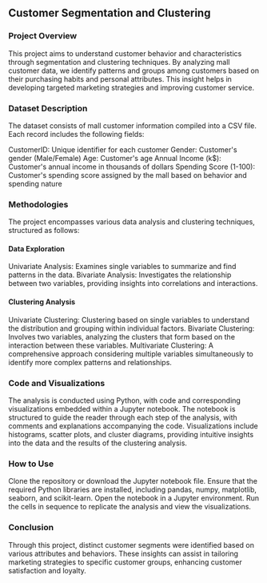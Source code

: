## Customer Segmentation and Clustering

### Project Overview

This project aims to understand customer behavior and characteristics through segmentation and clustering techniques. By analyzing mall customer data, we identify patterns and groups among customers based on their purchasing habits and personal attributes. This insight helps in developing targeted marketing strategies and improving customer service.

### Dataset Description

The dataset consists of mall customer information compiled into a CSV file. Each record includes the following fields:

CustomerID: Unique identifier for each customer
Gender: Customer's gender (Male/Female)
Age: Customer's age
Annual Income (k$): Customer's annual income in thousands of dollars
Spending Score (1-100): Customer's spending score assigned by the mall based on behavior and spending nature

### Methodologies

The project encompasses various data analysis and clustering techniques, structured as follows:

#### Data Exploration

Univariate Analysis: Examines single variables to summarize and find patterns in the data.
Bivariate Analysis: Investigates the relationship between two variables, providing insights into correlations and interactions.

#### Clustering Analysis

Univariate Clustering: Clustering based on single variables to understand the distribution and grouping within individual factors.
Bivariate Clustering: Involves two variables, analyzing the clusters that form based on the interaction between these variables.
Multivariate Clustering: A comprehensive approach considering multiple variables simultaneously to identify more complex patterns and relationships.

### Code and Visualizations

The analysis is conducted using Python, with code and corresponding visualizations embedded within a Jupyter notebook. The notebook is structured to guide the reader through each step of the analysis, with comments and explanations accompanying the code. Visualizations include histograms, scatter plots, and cluster diagrams, providing intuitive insights into the data and the results of the clustering analysis.

### How to Use

Clone the repository or download the Jupyter notebook file.
Ensure that the required Python libraries are installed, including pandas, numpy, matplotlib, seaborn, and scikit-learn.
Open the notebook in a Jupyter environment.
Run the cells in sequence to replicate the analysis and view the visualizations.

### Conclusion

Through this project, distinct customer segments were identified based on various attributes and behaviors. These insights can assist in tailoring marketing strategies to specific customer groups, enhancing customer satisfaction and loyalty.
